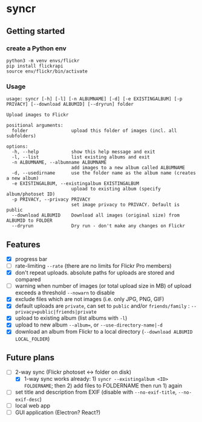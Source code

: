 # syncr

## Getting started

### create a Python env

```shell
python3 -m venv envs/flickr
pip install flickrapi
source env/flickr/bin/activate
```
### Usage
```
usage: syncr [-h] [-l] [-n ALBUMNAME] [-d] [-e EXISTINGALBUM] [-p PRIVACY] [--download ALBUMID] [--dryrun] folder

Upload images to Flickr

positional arguments:
  folder                upload this folder of images (incl. all subfolders)

options:
  -h, --help            show this help message and exit
  -l, --list            list existing albums and exit
  -n ALBUMNAME, --albumname ALBUMNAME
                        add images to a new album called ALBUMNAME
  -d, --usedirname      use the folder name as the album name (creates a new album)
  -e EXISTINGALBUM, --existingalbum EXISTINGALBUM
                        upload to existing album (specify album/photoset ID)
  -p PRIVACY, --privacy PRIVACY
                        set image privacy to PRIVACY. Default is public
  --download ALBUMID    Download all images (original size) from ALBUMID to FOLDER
  --dryrun              Dry run - don't make any changes on Flickr

```
## Features

- [x] progress bar
- [ ] rate-limiting `--rate` (there are no limits for Flickr Pro members)
- [x] don't repeat uploads. absolute paths for uploads are stored and compared
- [ ] warning when number of images (or total upload size in MB) of upload exceeds a threshold `--nowarn` to disable
- [x] exclude files which are not images (i.e. only JPG, PNG, GIF)
- [x] default uploads are `private`, can set to `public` and/or `friends/family` : `--privacy=public|friends|private`
- [x] upload to existing album (list albums with `-l`)
- [x] upload to new album `--album=`, or `--use-directory-name|-d`
- [x] download an album from Flickr to a local directory (`--download ALBUMID LOCAL_FOLDER`)

## Future plans
- [ ] 2-way sync (Flickr photoset <-> folder on disk)
  - [x] 1-way sync works already: 1) `syncr --existingalbum <ID> FOLDERNAME`; then 2) add files to FOLDERNAME then run 1) again
- [ ] set title and description from EXIF (disable with `--no-exif-title`, `--no-exif-desc`)
- [ ] local web app
- [ ] GUI application (Electron? React?)
